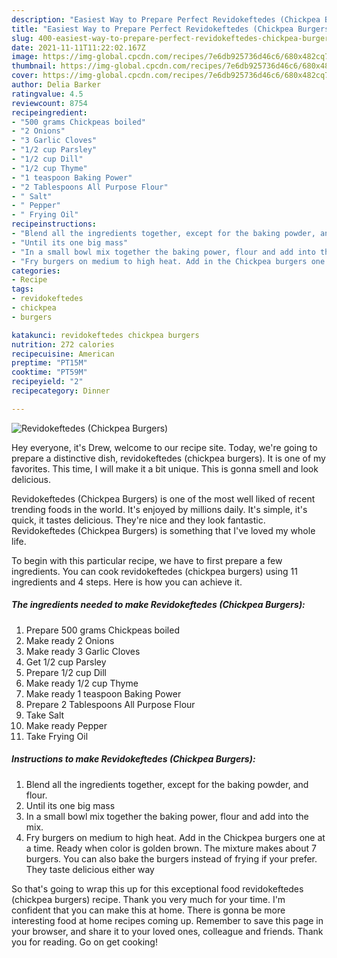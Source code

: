 ```yaml
---
description: "Easiest Way to Prepare Perfect Revidokeftedes (Chickpea Burgers)"
title: "Easiest Way to Prepare Perfect Revidokeftedes (Chickpea Burgers)"
slug: 400-easiest-way-to-prepare-perfect-revidokeftedes-chickpea-burgers
date: 2021-11-11T11:22:02.167Z
image: https://img-global.cpcdn.com/recipes/7e6db925736d46c6/680x482cq70/revidokeftedes-chickpea-burgers-recipe-main-photo.jpg
thumbnail: https://img-global.cpcdn.com/recipes/7e6db925736d46c6/680x482cq70/revidokeftedes-chickpea-burgers-recipe-main-photo.jpg
cover: https://img-global.cpcdn.com/recipes/7e6db925736d46c6/680x482cq70/revidokeftedes-chickpea-burgers-recipe-main-photo.jpg
author: Delia Barker
ratingvalue: 4.5
reviewcount: 8754
recipeingredient:
- "500 grams Chickpeas boiled"
- "2 Onions"
- "3 Garlic Cloves"
- "1/2 cup Parsley"
- "1/2 cup Dill"
- "1/2 cup Thyme"
- "1 teaspoon Baking Power"
- "2 Tablespoons All Purpose Flour"
- " Salt"
- " Pepper"
- " Frying Oil"
recipeinstructions:
- "Blend all the ingredients together, except for the baking powder, and flour."
- "Until its one big mass"
- "In a small bowl mix together the baking power, flour and add into the mix."
- "Fry burgers on medium to high heat. Add in the Chickpea burgers one at a time. Ready when color is golden brown. The mixture makes about 7 burgers. You can also bake the burgers instead of frying if your prefer. They taste delicious either way"
categories:
- Recipe
tags:
- revidokeftedes
- chickpea
- burgers

katakunci: revidokeftedes chickpea burgers 
nutrition: 272 calories
recipecuisine: American
preptime: "PT15M"
cooktime: "PT59M"
recipeyield: "2"
recipecategory: Dinner

---
```



![Revidokeftedes (Chickpea Burgers)](https://img-global.cpcdn.com/recipes/7e6db925736d46c6/680x482cq70/revidokeftedes-chickpea-burgers-recipe-main-photo.jpg)

Hey everyone, it's Drew, welcome to our recipe site. Today, we're going to prepare a distinctive dish, revidokeftedes (chickpea burgers). It is one of my favorites. This time, I will make it a bit unique. This is gonna smell and look delicious.

Revidokeftedes (Chickpea Burgers) is one of the most well liked of recent trending foods in the world. It's enjoyed by millions daily. It's simple, it's quick, it tastes delicious. They're nice and they look fantastic. Revidokeftedes (Chickpea Burgers) is something that I've loved my whole life.




To begin with this particular recipe, we have to first prepare a few ingredients. You can cook revidokeftedes (chickpea burgers) using 11 ingredients and 4 steps. Here is how you can achieve it.

<!--inarticleads1-->

##### The ingredients needed to make Revidokeftedes (Chickpea Burgers):

1. Prepare 500 grams Chickpeas boiled
1. Make ready 2 Onions
1. Make ready 3 Garlic Cloves
1. Get 1/2 cup Parsley
1. Prepare 1/2 cup Dill
1. Make ready 1/2 cup Thyme
1. Make ready 1 teaspoon Baking Power
1. Prepare 2 Tablespoons All Purpose Flour
1. Take  Salt
1. Make ready  Pepper
1. Take  Frying Oil




<!--inarticleads2-->

##### Instructions to make Revidokeftedes (Chickpea Burgers):

1. Blend all the ingredients together, except for the baking powder, and flour.
1. Until its one big mass
1. In a small bowl mix together the baking power, flour and add into the mix.
1. Fry burgers on medium to high heat. Add in the Chickpea burgers one at a time. Ready when color is golden brown. The mixture makes about 7 burgers. You can also bake the burgers instead of frying if your prefer. They taste delicious either way




So that's going to wrap this up for this exceptional food revidokeftedes (chickpea burgers) recipe. Thank you very much for your time. I'm confident that you can make this at home. There is gonna be more interesting food at home recipes coming up. Remember to save this page in your browser, and share it to your loved ones, colleague and friends. Thank you for reading. Go on get cooking!
